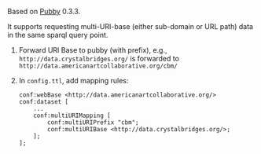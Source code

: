 Based on [Pubby](http://wifo5-03.informatik.uni-mannheim.de/pubby/) 0.3.3.

It supports requesting multi-URI-base (either sub-domain or URL path) data in the same sparql query point.

1. Forward URI Base to pubby (with prefix),
e.g., `http://data.crystalbridges.org/` is forwarded to `http://data.americanartcollaborative.org/cbm/`

2. In `config.ttl`, add mapping rules:
    ```	
    conf:webBase <http://data.americanartcollaborative.org/>
    conf:dataset [
        ...
        conf:multiURIMapping [
            conf:multiURIPrefix "cbm";
            conf:multiURIBase <http://data.crystalbridges.org/>;
        ];
    ];
    ```

